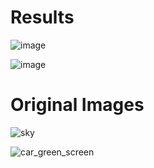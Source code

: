# Results

![image](https://user-images.githubusercontent.com/84629235/134109577-32aa18e1-9956-44d4-b8e8-807dde916f18.png)

![image](https://user-images.githubusercontent.com/84629235/134109595-0790d0dd-a2c8-476f-b504-e9e02ea1c71f.png)

# Original Images

![sky](https://user-images.githubusercontent.com/84629235/134109641-7df34136-0f12-47d4-b810-45ec6a39770b.jpg)

![car_green_screen](https://user-images.githubusercontent.com/84629235/134109653-811e7f55-e0a0-457f-8053-08f79f3bacc6.jpg)
